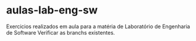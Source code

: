 # aulas-lab-eng-sw
Exercicios realizados em aula para a matéria de Laboratório de Engenharia de Software
Verificar as branchs existentes.
